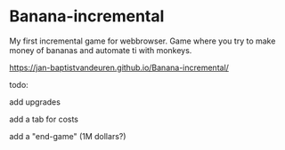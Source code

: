 # Banana-incremental
My first incremental game for webbrowser.
Game where you try to make money of bananas and automate ti with monkeys.

https://jan-baptistvandeuren.github.io/Banana-incremental/


todo:

add upgrades

add a tab for costs

add a "end-game" (1M dollars?)